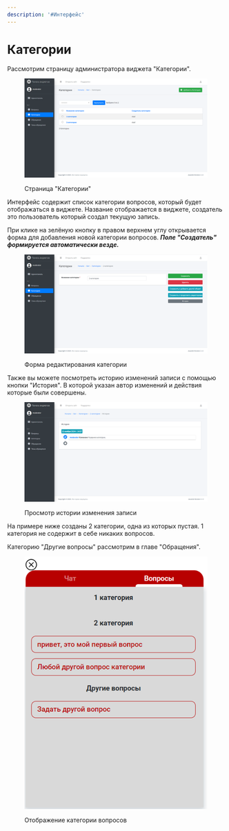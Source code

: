 ```yaml
---
description: '#Интерфейс'
---
```


# Категории

Рассмотрим страницу администратора виджета "Категории".

<figure><img src="../.gitbook/assets/image (3) (1).png" alt=""><figcaption><p>Страница "Категории"</p></figcaption></figure>

Интерфейс содержит список категории вопросов, который будет отображаться в виджете. Название отображается в виджете, создатель это пользователь который создал текущую запись.&#x20;

При клике на зелёную кнопку в правом верхнем углу открывается форма для добавления новой категории вопросов. _**Поле "Создатель"  формируется автоматически везде.**_

<figure><img src="../.gitbook/assets/image (4) (1).png" alt=""><figcaption><p>Форма редактирования категории</p></figcaption></figure>

Также вы можете посмотреть историю изменений записи с помощью кнопки "История". В которой указан автор изменений и действия которые были совершены.&#x20;

<figure><img src="../.gitbook/assets/image (5).png" alt=""><figcaption><p>Просмотр истории изменения записи</p></figcaption></figure>

На примере ниже созданы 2 категории, одна из которых пустая. 1 категория не содержит в себе никаких вопросов.&#x20;

Категорию "Другие вопросы" рассмотрим в главе "Обращения".

<figure><img src="../.gitbook/assets/image (12).png" alt=""><figcaption><p>Отображение категории вопросов</p></figcaption></figure>
